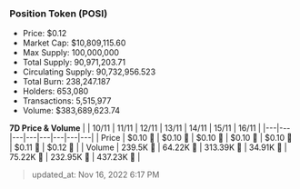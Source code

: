 
  ### Position Token (POSI)
  - Price: $0.12
  - Market Cap: $10,809,115.60
  - Max Supply: 100,000,000
  - Total Supply: 90,971,203.71
  - Circulating Supply: 90,732,956.523
  - Total Burn: 238,247.187
  - Holders: 653,080
  - Transactions: 5,515,977
  - Volume: $383,689,623.74

  **7D Price & Volume**
  | | 10&#x2F;11 | 11&#x2F;11 | 12&#x2F;11 | 13&#x2F;11 | 14&#x2F;11 | 15&#x2F;11 | 16&#x2F;11 |
  |---|---|---|---|---|---|---|---|
  | Price | $0.10 🚀 | $0.10 🔻 | $0.10 🔻 | $0.10 🚀 | $0.10 🚀 | $0.11 🚀 | $0.12 🚀 |
  | Volume | 239.5K 🚀 | 64.22K 🔻 | 313.39K 🚀 | 34.91K 🔻 | 75.22K 🚀 | 232.95K 🚀 | 437.23K 🚀 |

  > updated_at: Nov 16, 2022 6:17 PM

